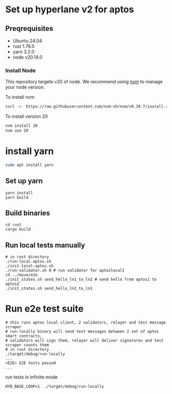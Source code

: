 # Set up hyperlane v2 for aptos

## Preqrequisites

* Ubuntu 24.04 
* rust 1.76.0
* yarn 3.2.0
* node v20.14.0

### Install Node

This repository targets v20 of node. We recommend using [nvm](https://github.com/nvm-sh/nvm) to manage your node version.

To install nvm

```bash
curl -o- https://raw.githubusercontent.com/nvm-sh/nvm/v0.39.7/install.sh | bash
```

To install version 20

```bash
nvm install 20
nvm use 20
```

# install yarn
```bash
sudo apt install yarn
```

## Set up yarn
```
yarn install
yarn build
```

## Build binaries
```
cd rust
cargo build
```

## Run local tests manually
```
# in rust directory
./run-local-aptos.sh
./init-local-aptos.sh
./run-validator.sh 0 # run validator for aptoslocal1
cd ../move/e2e
./init_states.sh send_hello_ln1_to_ln2 # send hello from aptos1 to aptos2
./init_states.sh send_hello_ln2_to_ln1
```

# Run e2e test suite
```
# this runs aptos local client, 2 validators, relayer and test message scraper
# run-locally binary will send test messages between 2 set of aptos smart contracts,
# validators will sign them, relayer will deliver signatures and test scraper counts them
# in rust directory
./target/debug/run-locally
...
<E2E> E2E tests passed
...

```

run tests in infinite mode
```angular2html
HYB_BASE_LOOP=1  ./target/debug/run-locally

```


